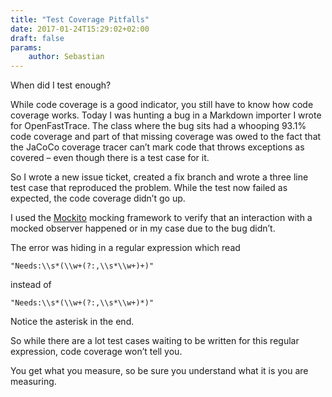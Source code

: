 ```yaml
---
title: "Test Coverage Pitfalls"
date: 2017-01-24T15:29:02+02:00
draft: false
params:
    author: Sebastian
---
```


When did I test enough?

While code coverage is a good indicator, you still have to know how code coverage works. Today I was hunting a bug in a Markdown importer I wrote for OpenFastTrace. The class where the bug sits had a whooping 93.1% code coverage and part of that missing coverage was owed to the fact that the JaCoCo coverage tracer can’t mark code that throws exceptions as covered – even though there is a test case for it.

So I wrote a new issue ticket, created a fix branch and wrote a three line test case that reproduced the problem. While the test now failed as expected, the code coverage didn’t go up.

I used the [Mockito](http://mockito.org/) mocking framework to verify that an interaction with a mocked observer happened or in my case due to the bug didn’t.

The error was hiding in a regular expression which read

    "Needs:\\s*(\\w+(?:,\\s*\\w+)+)"

instead of

    "Needs:\\s*(\\w+(?:,\\s*\\w+)*)"

Notice the asterisk in the end.

So while there are a lot test cases waiting to be written for this regular expression, code coverage won’t tell you.

You get what you measure, so be sure you understand what it is you are measuring.

